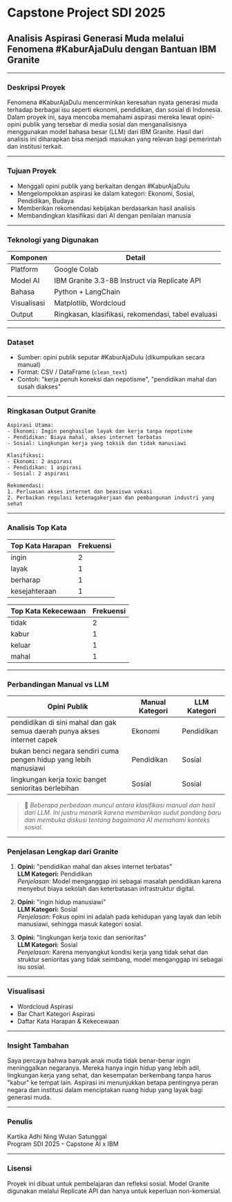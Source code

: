 # Capstone Project SDI 2025

## Analisis Aspirasi Generasi Muda melalui Fenomena #KaburAjaDulu dengan Bantuan IBM Granite

---

### Deskripsi Proyek

Fenomena #KaburAjaDulu mencerminkan keresahan nyata generasi muda terhadap berbagai isu seperti ekonomi, pendidikan, dan sosial di Indonesia. Dalam proyek ini, saya mencoba memahami aspirasi mereka lewat opini-opini publik yang tersebar di media sosial dan menganalisisnya menggunakan model bahasa besar (LLM) dari IBM Granite. Hasil dari analisis ini diharapkan bisa menjadi masukan yang relevan bagi pemerintah dan institusi terkait.

---

### Tujuan Proyek

- Menggali opini publik yang berkaitan dengan #KaburAjaDulu
- Mengelompokkan aspirasi ke dalam kategori: Ekonomi, Sosial, Pendidikan, Budaya
- Memberikan rekomendasi kebijakan berdasarkan hasil analisis
- Membandingkan klasifikasi dari AI dengan penilaian manusia

---

### Teknologi yang Digunakan

| Komponen    | Detail                                              |
| ----------- | --------------------------------------------------- |
| Platform    | Google Colab                                        |
| Model AI    | IBM Granite 3.3-8B Instruct via Replicate API       |
| Bahasa      | Python + LangChain                                  |
| Visualisasi | Matplotlib, Wordcloud                               |
| Output      | Ringkasan, klasifikasi, rekomendasi, tabel evaluasi |

---

### Dataset

- Sumber: opini publik seputar #KaburAjaDulu (dikumpulkan secara manual)
- Format: CSV / DataFrame (`clean_text`)
- Contoh: "kerja penuh koneksi dan nepotisme", "pendidikan mahal dan susah diakses"

---

### Ringkasan Output Granite

```
Aspirasi Utama:
- Ekonomi: Ingin penghasilan layak dan kerja tanpa nepotisme
- Pendidikan: Biaya mahal, akses internet terbatas
- Sosial: Lingkungan kerja yang toksik dan tidak manusiawi

Klasifikasi:
- Ekonomi: 2 aspirasi
- Pendidikan: 1 aspirasi
- Sosial: 2 aspirasi

Rekomendasi:
1. Perluasan akses internet dan beasiswa vokasi
2. Perbaikan regulasi ketenagakerjaan dan pembangunan industri yang sehat
```

---

### Analisis Top Kata

| Top Kata Harapan | Frekuensi |
| ---------------- | --------- |
| ingin            | 2         |
| layak            | 1         |
| berharap         | 1         |
| kesejahteraan    | 1         |

| Top Kata Kekecewaan | Frekuensi |
| ------------------- | --------- |
| tidak               | 2         |
| kabur               | 1         |
| keluar              | 1         |
| mahal               | 1         |

---

### Perbandingan Manual vs LLM

| Opini Publik                                                             | Manual Kategori | LLM Kategori |
| ------------------------------------------------------------------------ | --------------- | ------------ |
| pendidikan di sini mahal dan gak semua daerah punya akses internet capek | Ekonomi         | Pendidikan   |
| bukan benci negara sendiri cuma pengen hidup yang lebih manusiawi        | Pendidikan      | Sosial       |
| lingkungan kerja toxic banget senioritas berlebihan                      | Sosial          | Sosial       |

> 📌 *Beberapa perbedaan muncul antara klasifikasi manual dan hasil dari LLM. Ini justru menarik karena memberikan sudut pandang baru dan membuka diskusi tentang bagaimana AI memahami konteks sosial.*

---

### Penjelasan Lengkap dari Granite

1. **Opini:** "pendidikan mahal dan akses internet terbatas"\
   **LLM Kategori:** Pendidikan\
   *Penjelasan:* Model menganggap ini sebagai masalah pendidikan karena menyebut biaya sekolah dan keterbatasan infrastruktur digital.

2. **Opini:** "ingin hidup manusiawi"\
   **LLM Kategori:** Sosial\
   *Penjelasan:* Fokus opini ini adalah pada kehidupan yang layak dan lebih manusiawi, sehingga masuk kategori sosial.

3. **Opini:** "lingkungan kerja toxic dan senioritas"\
   **LLM Kategori:** Sosial\
   *Penjelasan:* Karena menyangkut kondisi kerja yang tidak sehat dan struktur senioritas yang tidak seimbang, model menganggap ini sebagai isu sosial.

---

### Visualisasi

- Wordcloud Aspirasi
- Bar Chart Kategori Aspirasi
- Daftar Kata Harapan & Kekecewaan

---

### Insight Tambahan

Saya percaya bahwa banyak anak muda tidak benar-benar ingin meninggalkan negaranya. Mereka hanya ingin hidup yang lebih adil, lingkungan kerja yang sehat, dan kesempatan berkembang tanpa harus "kabur" ke tempat lain. Aspirasi ini menunjukkan betapa pentingnya peran negara dan institusi dalam menciptakan ruang hidup yang layak bagi generasi muda.

---

### Penulis

Kartika Adhi Ning Wulan Satunggal\
Program SDI 2025 – Capstone AI x IBM

---

### Lisensi

Proyek ini dibuat untuk pembelajaran dan refleksi sosial. Model Granite digunakan melalui Replicate API dan hanya untuk keperluan non-komersial.

